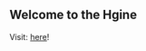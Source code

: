 ## Welcome to the Hgine

Visit: <a href= "https://github.com/survivalizeed/CppRawEnginePrototype">here</a>! 
